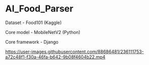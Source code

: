 # AI_Food_Parser

Dataset - Food101 (Kaggle)

Core model - MobileNetV2 (Python)

Core framework - Django

https://user-images.githubusercontent.com/88686481/236111753-a72c48f1-f30a-46fa-b642-9b08f4604b22.mp4

